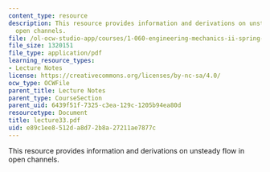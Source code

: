 ```yaml
---
content_type: resource
description: This resource provides information and derivations on unsteady flow in
  open channels.
file: /ol-ocw-studio-app/courses/1-060-engineering-mechanics-ii-spring-2006/e89c1ee8512da8d72b8a27211ae7877c_lecture33.pdf
file_size: 1320151
file_type: application/pdf
learning_resource_types:
- Lecture Notes
license: https://creativecommons.org/licenses/by-nc-sa/4.0/
ocw_type: OCWFile
parent_title: Lecture Notes
parent_type: CourseSection
parent_uid: 6439f51f-7325-c3ea-129c-1205b94ea80d
resourcetype: Document
title: lecture33.pdf
uid: e89c1ee8-512d-a8d7-2b8a-27211ae7877c
---
```

This resource provides information and derivations on unsteady flow in open channels.